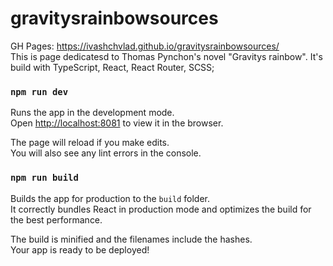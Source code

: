 # gravitysrainbowsources
GH Pages: https://ivashchvlad.github.io/gravitysrainbowsources/ <br>
This is page dedicatesd to Thomas Pynchon's novel "Gravitys rainbow".
It's build with TypeScript, React, React Router, SCSS;
### `npm run dev`

Runs the app in the development mode.<br>
Open [http://localhost:8081](http://localhost:8081) to view it in the browser.

The page will reload if you make edits.<br>
You will also see any lint errors in the console.

### `npm run build`

Builds the app for production to the `build` folder.<br>
It correctly bundles React in production mode and optimizes the build for the best performance.

The build is minified and the filenames include the hashes.<br>
Your app is ready to be deployed!

